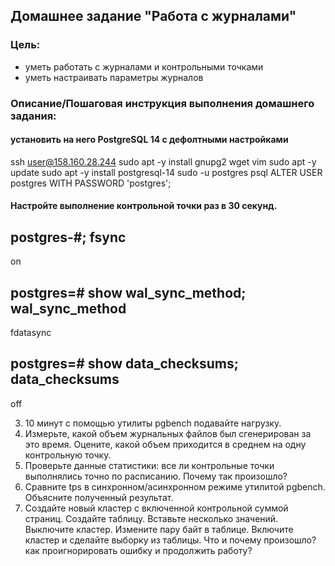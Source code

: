 ## Домашнее задание "Работа с журналами"

### Цель:
-   уметь работать с журналами и контрольными точками
-   уметь настраивать параметры журналов

### Описание/Пошаговая инструкция выполнения домашнего задания:

####   установить на него PostgreSQL 14 с дефолтными настройками
ssh user@158.160.28.244
sudo apt -y install gnupg2 wget vim
sudo apt -y update
sudo apt -y install postgresql-14
sudo -u postgres psql
ALTER USER postgres WITH PASSWORD 'postgres';


#### Настройте выполнение контрольной точки раз в 30 секунд.
postgres-#;
fsync
-------
 on

postgres=# show wal_sync_method;
 wal_sync_method
-----------------
 fdatasync

postgres=# show data_checksums;
data_checksums
----------------
 off


3.  10 минут c помощью утилиты pgbench подавайте нагрузку.
4.  Измерьте, какой объем журнальных файлов был сгенерирован за это время. Оцените, какой объем приходится в среднем на одну контрольную точку.
5.  Проверьте данные статистики: все ли контрольные точки выполнялись точно по расписанию. Почему так произошло?
6.  Сравните tps в синхронном/асинхронном режиме утилитой pgbench. Объясните полученный результат.
7.  Создайте новый кластер с включенной контрольной суммой страниц. Создайте таблицу. Вставьте несколько значений. Выключите кластер. Измените пару байт в таблице. Включите кластер и сделайте выборку из таблицы. Что и почему произошло? как проигнорировать ошибку и продолжить работу?
<!--stackedit_data:
eyJoaXN0b3J5IjpbMTAyMTAwNDAyNCwtMTk5MTUwMTkxNF19
-->
